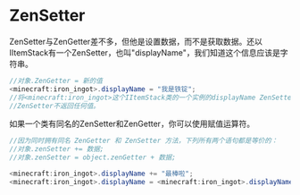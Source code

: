 # ZenSetter



ZenSetter与ZenGetter差不多，但他是设置数据，而不是获取数据。还以IItemStack有一个ZenSetter，也叫"displayName"，我们知道这个信息应该是字符串。

```csharp
//对象.ZenGetter = 新的值
<minecraft:iron_ingot>.displayName = "我是铁锭";
//将<minecraft:iron_ingot>这个IItemStack类的一个实例的displayName ZenSetter设置为"我是铁锭"。
//ZenSetter不返回任何值。
```

如果一个类有同名的ZenSetter和ZenGetter，你可以使用赋值运算符。

```csharp
//因为同时拥有同名 ZenGetter 和 ZenSetter 方法，下列所有两个语句都是等价的：
//对象.zenSetter += 数据;
//对象.zenSetter = object.zenGetter + 数据;

<minecraft:iron_ingot>.displayName += "最棒啦";
<minecraft:iron_ingot>.displayName = <minecraft:iron_ingot>.displayName + "最棒啦";
```


